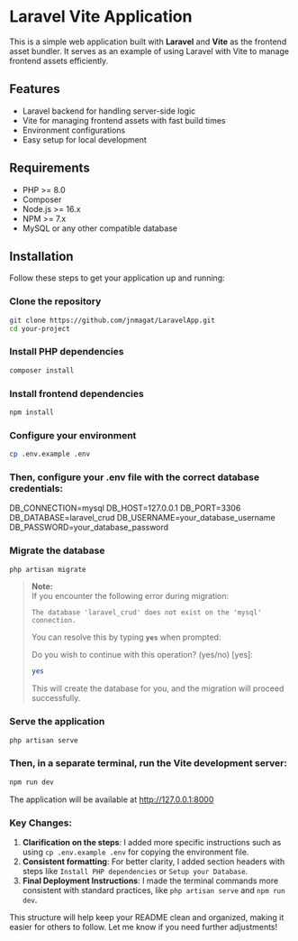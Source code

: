 # Laravel Vite Application

This is a simple web application built with **Laravel** and **Vite** as the frontend asset bundler. It serves as an example of using Laravel with Vite to manage frontend assets efficiently.

## Features

-   Laravel backend for handling server-side logic
-   Vite for managing frontend assets with fast build times
-   Environment configurations
-   Easy setup for local development

## Requirements

-   PHP >= 8.0
-   Composer
-   Node.js >= 16.x
-   NPM >= 7.x
-   MySQL or any other compatible database

## Installation

Follow these steps to get your application up and running:

### Clone the repository

```bash
git clone https://github.com/jnmagat/LaravelApp.git
cd your-project
```

### Install PHP dependencies

```bash
composer install
```

### Install frontend dependencies

```bash
npm install
```

### Configure your environment

```bash
cp .env.example .env
```

### Then, configure your .env file with the correct database credentials:

DB_CONNECTION=mysql
DB_HOST=127.0.0.1
DB_PORT=3306
DB_DATABASE=laravel_crud
DB_USERNAME=your_database_username
DB_PASSWORD=your_database_password

### Migrate the database

```bash
php artisan migrate
```

> **Note:**  
> If you encounter the following error during migration:
>
> ```
> The database 'laravel_crud' does not exist on the 'mysql' connection.
> ```
>
> You can resolve this by typing **`yes`** when prompted:
>
> Do you wish to continue with this operation? (yes/no) [yes]:
>
> ```bash
> yes
> ```
>
> This will create the database for you, and the migration will proceed successfully.

### Serve the application

```bash
php artisan serve
```

### Then, in a separate terminal, run the Vite development server:

```bash
npm run dev
```

The application will be available at http://127.0.0.1:8000

### Key Changes:

1. **Clarification on the steps**: I added more specific instructions such as using `cp .env.example .env` for copying the environment file.
2. **Consistent formatting**: For better clarity, I added section headers with steps like `Install PHP dependencies` or `Setup your Database`.
3. **Final Deployment Instructions**: I made the terminal commands more consistent with standard practices, like `php artisan serve` and `npm run dev`.

This structure will help keep your README clean and organized, making it easier for others to follow. Let me know if you need further adjustments!
